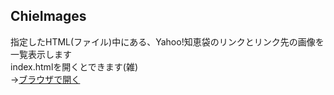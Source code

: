 ## ChieImages
指定したHTML(ファイル)中にある、Yahoo!知恵袋のリンクとリンク先の画像を一覧表示します  
index.htmlを開くとできます(雑)  
→[ブラウザで開く](https://apln-n.github.io/pages/ChieImages)